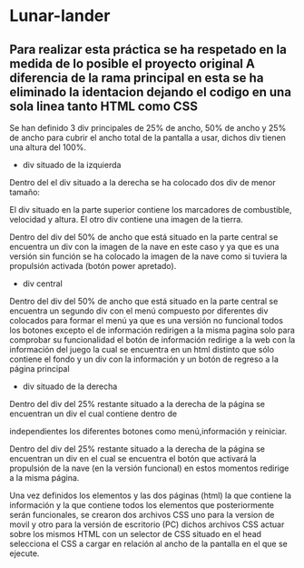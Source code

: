 # Lunar-lander

## Para realizar esta práctica se ha respetado en la medida de lo posible el proyecto original A diferencia de la rama principal en esta se ha eliminado la identacion dejando el codigo en una sola linea tanto HTML como CSS



Se han definido 3 div principales de 25% de ancho, 50% de ancho y 25% de ancho para cubrir el ancho total de la pantalla a usar,          dichos div tienen una altura del 100%.

 - div situado de la  izquierda
   
 Dentro del el div situado a la derecha se ha colocado dos div de menor tamaño:

 El div situado en la parte superior contiene los marcadores de combustible, velocidad y altura.
 El otro div contiene una imagen de la tierra.

Dentro del div del 50% de ancho que está situado en la parte central se encuentra un div con la imagen de la nave en este caso y ya que es una versión sin función se ha colocado la imagen de la nave como si tuviera la propulsión activada (botón power apretado).

 - div central
   
Dentro del div del 50% de ancho que está situado en la parte central se encuentra un segundo div con el menú compuesto por            diferentes div colocados para formar el menú ya que es una versión no funcional todos los botones excepto el de información              redirigen a la misma pagina solo para comprobar su funcionalidad el botón de información redirige a la web con la información del         juego la cual se encuentra en un html distinto que sólo contiene el fondo y un div con la información y un botón de regreso a la        página principal

 - div situado de la derecha
   
 Dentro del div del 25% restante situado a la derecha de la página se encuentran un div el cual contiene dentro de <div>               independientes los diferentes botones como menú,información y reiniciar. 

Dentro del div del 25% restante situado a la derecha de la página se encuentran un div  en el cual se encuentra el botón que            activará la propulsión de la nave (en la versión funcional) en estos momentos redirige a la misma página.

Una vez definidos los elementos y las dos páginas (html) la que contiene la información y la que contiene todos los elementos que posteriormente serán funcionales, se crearon dos archivos CSS uno para la version de movil y otro para la versión de escritorio (PC)  dichos archivos CSS actuar sobre los mismos HTML con un selector de CSS situado en el head selecciona el CSS a cargar en relación al ancho de la pantalla en el que se ejecute.

